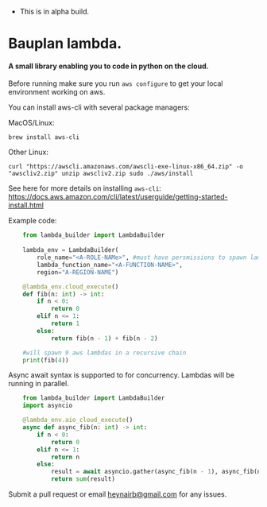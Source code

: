 - This is in alpha build. 

# Bauplan lambda. 

#### A small library enabling you to code in python on the cloud. 

Before running make sure you run `aws configure` to get your local environment working on aws.

You can install aws-cli with several package managers:

MacOS/Linux:

`brew install aws-cli`

Other Linux:

`curl "https://awscli.amazonaws.com/awscli-exe-linux-x86_64.zip" -o "awscliv2.zip"
unzip awscliv2.zip
sudo ./aws/install`

See here for more details on installing `aws-cli`: https://docs.aws.amazon.com/cli/latest/userguide/getting-started-install.html


Example code:
```python
    from lambda_builder import LambdaBuilder
    
    lambda_env = LambdaBuilder(
        role_name="<A-ROLE-NAMe>", #must have persmissions to spawn lambda 
        lambda_function_name="<A-FUNCTION-NAME>", 
        region="A-REGION-NAME")

    @lambda_env.cloud_execute()
    def fib(n: int) -> int:
        if n < 0:
            return 0
        elif n <= 1:
            return 1
        else:
            return fib(n - 1) + fib(n - 2)

    #will spawn 9 aws lambdas in a recursive chain
    print(fib(4))
```
    
Async await syntax is supported to for concurrency. Lambdas will be running in parallel. 

```python
    from lambda_builder import LambdaBuilder
    import asyncio

    @lambda_env.aio_cloud_execute()
    async def async_fib(n: int) -> int:
        if n < 0:
            return 0
        elif n <= 1:
            return n
        else:
            result = await asyncio.gather(async_fib(n - 1), async_fib(n - 2))
            return sum(result)
```

Submit a pull request or email heynairb@gmail.com for any issues. 
    